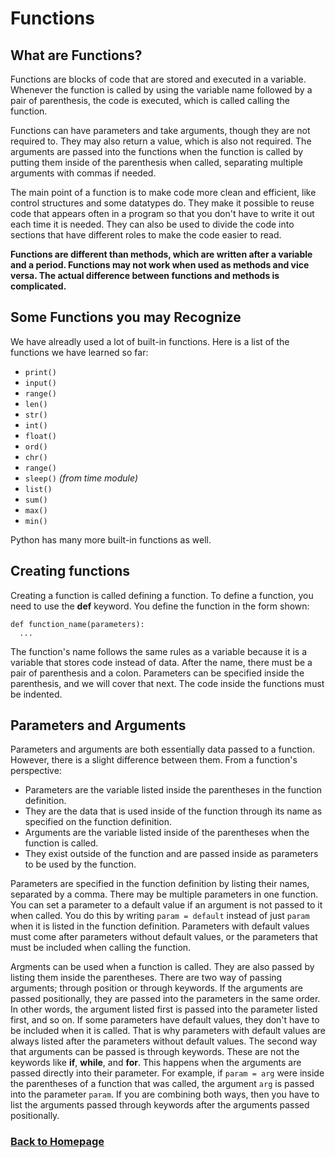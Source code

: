 # Functions

## What are Functions?
Functions are blocks of code that are stored and executed in a variable. Whenever the function is called by using the variable name followed by a pair of parenthesis, the code is executed, which is called calling the function. 

Functions can have parameters and take arguments, though they are not required to. They may also return a value, which is also not required. The arguments are passed into the functions when the function is called by putting them inside of the parenthesis when called, separating multiple arguments with commas if needed. 

The main point of a function is to make code more clean and efficient, like control structures and some datatypes do. They make it possible to reuse code that appears often in a program so that you don't have to write it out each time it is needed. They can also be used to divide the code into sections that have different roles to make the code easier to read. 

**Functions are different than methods, which are written after a variable and a period. Functions may not work when used as methods and vice versa. The actual difference between functions and methods is complicated.**

## Some Functions you may Recognize
We have alreadly used a lot of built-in functions. Here is a list of the functions we have learned so far:
- `print()`
- `input()`
- `range()`
- `len()`
- `str()`
- `int()`
- `float()`
- `ord()`
- `chr()`
- `range()`
- `sleep()` *(from time module)*
- `list()`
- `sum()`
- `max()`
- `min()`

Python has many more built-in functions as well.

## Creating functions
Creating a function is called defining a function. To define a function, you need to use the **def** keyword. You define the function in the form shown:
```
def function_name(parameters):
  ...
```
The function's name follows the same rules as a variable because it is a variable that stores code instead of data. After the name, there must be a pair of parenthesis and a colon. Parameters can be specified inside the parenthesis, and we will cover that next. The code inside the functions must be indented.

## Parameters and Arguments
Parameters and arguments are both essentially data passed to a function. However, there is a slight difference between them. From a function's perspective:
- Parameters are the variable listed inside the parentheses in the function definition.
- They are the data that is used inside of the function through its name as specified on the function definition.
- Arguments are the variable listed inside of the parentheses when the function is called.
- They exist outside of the function and are passed inside as parameters to be used by the function.

Parameters are specified in the function definition by listing their names, separated by a comma. There may be multiple parameters in one function. You can set a parameter to a default value if an argument is not passed to it when called. You do this by writing `param = default` instead of just `param` when it is listed in the function definition. Parameters with default values must come after parameters without default values, or the parameters that must be included when calling the function.

Argments can be used when a function is called. They are also passed by listing them inside the parentheses. There are two way of passing arguments; through position or through keywords. If the arguments are passed positionally, they are passed into the parameters in the same order. In other words, the argument listed first is passed into the parameter listed first, and so on. If some parameters have default values, they don't have to be included when it is called. That is why parameters with default values are always listed after the parameters without default values. The second way that arguments can be passed is through keywords. These are not the keywords like **if**, **while**, and **for**. This happens when the arguments are passed directly into their parameter. For example, if `param = arg` were inside the parentheses of a function that was called, the argument `arg` is passed into the parameter `param`. If you are combining both ways, then you have to list the arguments passed through keywords after the arguments passed positionally.


### [Back to Homepage](../../home.md)
